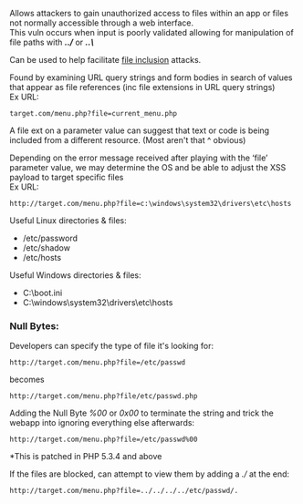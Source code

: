 

Allows attackers to gain unauthorized access to files within an app or files not normally accessible through a web interface.  
This vuln occurs when input is poorly validated allowing for manipulation of file paths with _**../**_ or _**..\\**_  
  
Can be used to help facilitate [file inclusion](9.4.4%20-%20File%20Inclusion.md) attacks.  


Found by examining URL query strings and form bodies in search of values that appear as file references (inc file extensions in URL query strings)  
Ex URL:  
```null
target.com/menu.php?file=current_menu.php
```

A file ext on a parameter value can suggest that text or code is being included from a different resource. (Most aren't that ^ obvious)  
  
Depending on the error message received after playing with the ‘file’ parameter value, we may determine the OS and be able to adjust the XSS payload to target specific files  
Ex URL:  
```null
http://target.com/menu.php?file=c:\windows\system32\drivers\etc\hosts
```


Useful Linux directories & files:  
- /etc/password  
- /etc/shadow  
- /etc/hosts  
  

Useful Windows directories & files:  
- C\:\\boot.ini  
- C\:\\windows\\system32\\drivers\\etc\\hosts  
  
  
### Null Bytes:
Developers can specify the type of file it's looking for:  
```null
http://target.com/menu.php?file=/etc/passwd
```

becomes
```null
http://target.com/menu.php?file/etc/passwd.php
```

  
Adding the Null Byte _%00_ or _0x00_ to terminate the string and trick the webapp into ignoring everything else afterwards:  
```null
http://target.com/menu.php?file=/etc/passwd%00
```


*This is patched in PHP 5.3.4 and above  
  
If the files are blocked, can attempt to view them by adding a _./_ at the end:  
```null
http://target.com/menu.php?file=../../../../etc/passwd/.
```